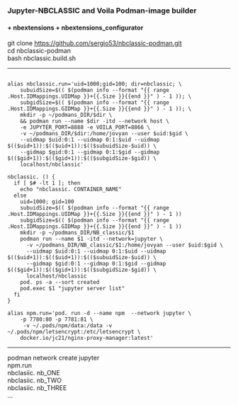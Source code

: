 ### Jupyter-NBCLASSIC and Voila Podman-image builder 
####  + nbextensions + nbextensions_configurator

git clone https://github.com/sergio53/nbclassic-podman.git <br> 
cd nbclassic-podman <br> 
bash nbclassic.build.sh <br> 
____
<code>
alias nbclassic.run='uid=1000;gid=100; dir=nbclassic; \
    subuidSize=$(( $(podman info --format "{{ range .Host.IDMappings.UIDMap }}+{{.Size }}{{end }}" ) - 1 )); \
    subgidSize=$(( $(podman info --format "{{ range .Host.IDMappings.GIDMap }}+{{.Size }}{{end }}" ) - 1 )); \
    mkdir -p ~/podmans_DIR/$dir \
    && podman run --name $dir -itd --network host \
    -e JUPYTER_PORT=8888 -e VOILA_PORT=8866 \
    -v ~/podmans_DIR/$dir:/home/jovyan --user $uid:$gid \
    --uidmap $uid:0:1 --uidmap 0:1:$uid --uidmap $(($uid+1)):$(($uid+1)):$(($subuidSize-$uid)) \
    --gidmap $gid:0:1 --gidmap 0:1:$gid --gidmap $(($gid+1)):$(($gid+1)):$(($subgidSize-$gid)) \
    localhost/nbclassic'
</code>

<code>
nbclassic. () {
  if [ $# -lt 1 ]; then
    echo "nbclassic. CONTAINER_NAME"
  else
    uid=1000; gid=100
    subuidSize=$(( $(podman info --format "{{ range .Host.IDMappings.UIDMap }}+{{.Size }}{{end }}" ) - 1 ))
    subgidSize=$(( $(podman info --format "{{ range .Host.IDMappings.GIDMap }}+{{.Size }}{{end }}" ) - 1 ))
    mkdir -p ~/podmans_DIR/NB_classic/$1
    podman run --name $1 -itd --network=jupyter \
      -v ~/podmans_DIR/NB_classic/$1:/home/jovyan --user $uid:$gid \
      --uidmap $uid:0:1 --uidmap 0:1:$uid --uidmap $(($uid+1)):$(($uid+1)):$(($subuidSize-$uid)) \
      --gidmap $gid:0:1 --gidmap 0:1:$gid --gidmap $(($gid+1)):$(($gid+1)):$(($subgidSize-$gid)) \
      localhost/nbclassic
    pod. ps -a --sort created
    pod.exec $1 "jupyter server list"
  fi
}
</code>

<code>
alias npm.run='pod. run -d --name npm  --network jupyter \
    -p 7780:80 -p 7781:81 \
     -v ~/.pods/npm/data:/data -v ~/.pods/npm/letsencrypt:/etc/letsencrypt \
    docker.io/jc21/nginx-proxy-manager:latest'  
</code>

____
podman network create jupyter <br>
npm.run <br>
nbclasiic. nb_ONE <br>
nbclasiic. nb_TWO <br>
nbclasiic. nb_THREE <br>
... <br>
